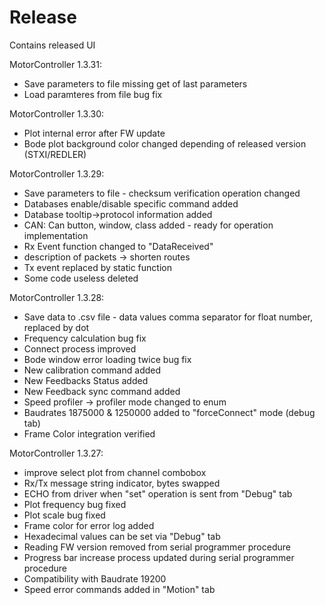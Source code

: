# Release
Contains released UI

MotorController 1.3.31:
- Save parameters to file missing get of last parameters 
- Load paramteres from file bug fix

MotorController 1.3.30:
- Plot internal error after FW update
- Bode plot background color changed depending of released version (STXI/REDLER) 

MotorController 1.3.29:
- Save parameters to file - checksum verification operation changed
- Databases enable/disable specific command added
- Database tooltip->protocol information added
- CAN: Can button, window, class added - ready for operation implementation
- Rx Event function changed to "DataReceived"
- description of packets -> shorten routes
- Tx event replaced by static function
- Some code useless deleted

MotorController 1.3.28:
- Save data to .csv file - data values comma separator for float number, replaced by dot
- Frequency calculation bug fix
- Connect process improved
- Bode window error loading twice bug fix
- New calibration command added
- New Feedbacks Status added
- New Feedback sync command added
- Speed profiler -> profiler mode changed to enum
- Baudrates 1875000 & 1250000 added to "forceConnect" mode (debug tab)
- Frame Color integration verified

MotorController 1.3.27:
- improve select plot from channel combobox
- Rx/Tx message string indicator, bytes swapped
- ECHO from driver when "set" operation is sent from "Debug" tab
- Plot frequency bug fixed
- Plot scale bug fixed
- Frame color for error log added
- Hexadecimal values can be set via "Debug" tab
- Reading FW version removed from serial programmer procedure
- Progress bar increase process updated during serial programmer procedure
- Compatibility with Baudrate 19200
- Speed error commands added in "Motion" tab
